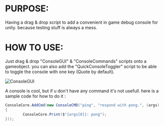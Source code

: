 # PURPOSE:
Having a drag & drop script to add a convenient in game debug console for unity. because testing stuff is always a mess.
# HOW TO USE:
Just drag & drop "ConsoleGUI" & "ConsoleCommands" scripts onto a gameobject. you can also add the "QuickConsoleToggler" script to be able to toggle the console with one key (Quote by default).

![ConsoleGUI](https://i.imgur.com/BKpN7sn.png)

A console is cool, but if u don't have any command it's not usefull. here is a sample code for how to do it :
```csharp
ConsoleCore.AddCmd(new ConsoleCMD("ping", "respond with pong.", (args) =>
{
        ConsoleCore.Print($"{args[0]}: pong");
}));
```
